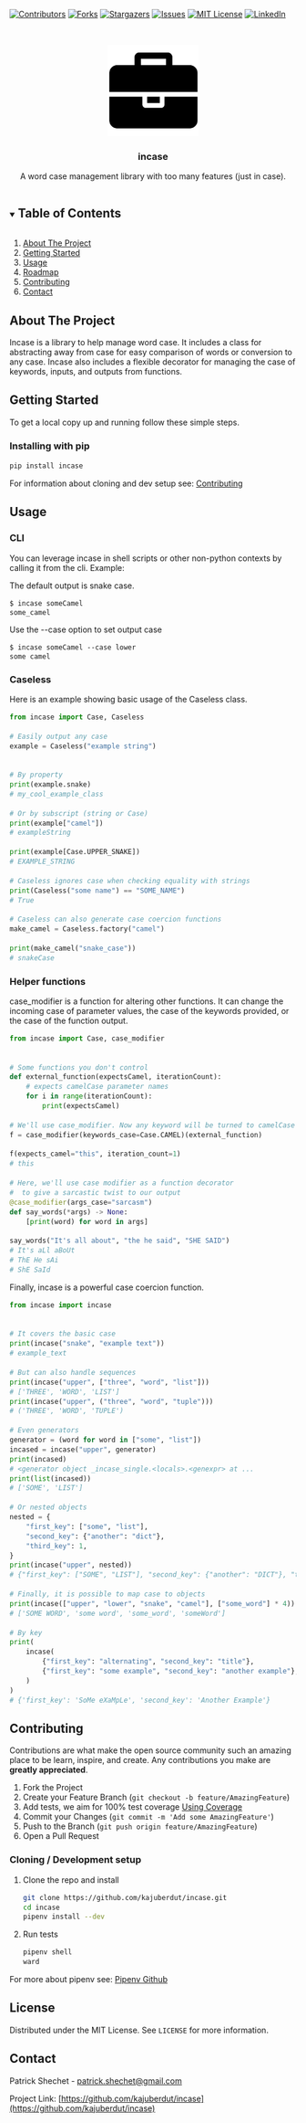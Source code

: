 <!--
*** Thanks for checking out the Best-README-Template. If you have a suggestion
*** that would make this better, please fork the repo and create a pull request
*** or simply open an issue with the tag "enhancement".
*** Thanks again! Now go create something AMAZING! :D
***
***
***
*** To avoid retyping too much info. Do a search and replace for the following:
*** kajuberdut, incase, twitter_handle, patrick.shechet@gmail.com, incase, String functions in pure Python
-->



<!-- PROJECT SHIELDS -->
<!--
*** I'm using markdown "reference style" links for readability.
*** Reference links are enclosed in brackets [ ] instead of parentheses ( ).
*** See the bottom of this document for the declaration of the reference variables
*** for contributors-url, forks-url, etc. This is an optional, concise syntax you may use.
*** https://www.markdownguide.org/basic-syntax/#reference-style-links
-->
[![Contributors][contributors-shield]][contributors-url]
[![Forks][forks-shield]][forks-url]
[![Stargazers][stars-shield]][stars-url]
[![Issues][issues-shield]][issues-url]
[![MIT License][license-shield]][license-url]
[![LinkedIn][linkedin-shield]][linkedin-url]



<!-- PROJECT LOGO -->
<br />
<p align="center">
  <a href="https://github.com/kajuberdut/incase">
    <img src="https://raw.githubusercontent.com/kajuberdut/incase/main/images/icon.svg" alt="icon" width="160" height="160">
  </a>

  <h3 align="center">incase</h3>

  <p align="center">
    A word case management library with too many features (just in case).
  </p>
</p>



<!-- TABLE OF CONTENTS -->
<details open="open">
  <summary><h2 style="display: inline-block">Table of Contents</h2></summary>
  <ol>
    <li>
      <a href="#about-the-project">About The Project</a>
    </li>
    <li>
      <a href="#getting-started">Getting Started</a>
    </li>
    <li><a href="#usage">Usage</a>
    </li>
    <li><a href="#roadmap">Roadmap</a></li>
    <li><a href="#contributing">Contributing</a></li>
    <!-- <li><a href="#license">License</a></li> -->
    <li><a href="#contact">Contact</a></li>
  </ol>
</details>



<!-- ABOUT THE PROJECT -->
## About The Project

Incase is a library to help manage word case. It includes a class for abstracting away from case for easy comparison of words or conversion to any case.
Incase also includes a flexible decorator for managing the case of keywords, inputs, and outputs from functions.


<!-- GETTING STARTED -->
## Getting Started

To get a local copy up and running follow these simple steps.

### Installing with pip

  ```sh
  pip install incase
  ```

For information about cloning and dev setup see: [Contributing](#Contributing)


<!-- USAGE EXAMPLES -->
## Usage

### CLI
You can leverage incase in shell scripts or other non-python contexts by calling it from the cli.
Example:


The default output is snake case.
``` shell
$ incase someCamel
some_camel
```

Use the --case option to set output case
``` shell
$ incase someCamel --case lower
some camel
```

### Caseless
Here is an example showing basic usage of the Caseless class.

```python
from incase import Case, Caseless

# Easily output any case
example = Caseless("example string")


# By property
print(example.snake)
# my_cool_example_class

# Or by subscript (string or Case)
print(example["camel"])
# exampleString

print(example[Case.UPPER_SNAKE])
# EXAMPLE_STRING

# Caseless ignores case when checking equality with strings
print(Caseless("some name") == "SOME_NAME")
# True

# Caseless can also generate case coercion functions
make_camel = Caseless.factory("camel")

print(make_camel("snake_case"))
# snakeCase

```

### Helper functions

case_modifier is a function for altering other functions. It can change the incoming case of parameter values, the case of the keywords provided, or the case of the function output.
```python
from incase import Case, case_modifier


# Some functions you don't control
def external_function(expectsCamel, iterationCount):
    # expects camelCase parameter names
    for i in range(iterationCount):
        print(expectsCamel)

# We'll use case_modifier. Now any keyword will be turned to camelCase
f = case_modifier(keywords_case=Case.CAMEL)(external_function)

f(expects_camel="this", iteration_count=1)
# this

# Here, we'll use case modifier as a function decorator
#  to give a sarcastic twist to our output
@case_modifier(args_case="sarcasm")
def say_words(*args) -> None:
    [print(word) for word in args]

say_words("It's all about", "the he said", "SHE SAID")
# It's aLl aBoUt
# ThE He sAi
# ShE SaId

```

Finally, incase is a powerful case coercion function.
```python
from incase import incase


# It covers the basic case
print(incase("snake", "example text"))
# example_text

# But can also handle sequences
print(incase("upper", ["three", "word", "list"]))
# ['THREE', 'WORD', 'LIST']
print(incase("upper", ("three", "word", "tuple")))
# ('THREE', 'WORD', 'TUPLE')

# Even generators
generator = (word for word in ["some", "list"])
incased = incase("upper", generator)
print(incased)
# <generator object _incase_single.<locals>.<genexpr> at ...
print(list(incased))
# ['SOME', 'LIST']

# Or nested objects
nested = {
    "first_key": ["some", "list"],
    "second_key": {"another": "dict"},
    "third_key": 1,
}
print(incase("upper", nested))
# {"first_key": ["SOME", "LIST"], "second_key": {"another": "DICT"}, "third_key": 1}

# Finally, it is possible to map case to objects
print(incase(["upper", "lower", "snake", "camel"], ["some_word"] * 4))
# ['SOME WORD', 'some word', 'some_word', 'someWord']

# By key
print(
    incase(
        {"first_key": "alternating", "second_key": "title"},
        {"first_key": "some example", "second_key": "another example"},
    )
)
# {'first_key': 'SoMe eXaMpLe', 'second_key': 'Another Example'}

```


<!-- CONTRIBUTING -->
## Contributing

Contributions are what make the open source community such an amazing place to be learn, inspire, and create. Any contributions you make are **greatly appreciated**.

1. Fork the Project
2. Create your Feature Branch (`git checkout -b feature/AmazingFeature`)
3. Add tests, we aim for 100% test coverage [Using Coverage](https://coverage.readthedocs.io/en/coverage-5.3.1/#using-coverage-py)
4. Commit your Changes (`git commit -m 'Add some AmazingFeature'`)
5. Push to the Branch (`git push origin feature/AmazingFeature`)
6. Open a Pull Request

### Cloning / Development setup
1. Clone the repo and install
    ```sh
    git clone https://github.com/kajuberdut/incase.git
    cd incase
    pipenv install --dev
    ```
2. Run tests
    ```sh
    pipenv shell
    ward
    ```
  For more about pipenv see: [Pipenv Github](https://github.com/pypa/pipenv)



<!-- LICENSE -->
## License

Distributed under the MIT License. See `LICENSE` for more information.


<!-- CONTACT -->
## Contact

Patrick Shechet - patrick.shechet@gmail.com

Project Link: [https://github.com/kajuberdut/incase](https://github.com/kajuberdut/incase)




<!-- MARKDOWN LINKS & IMAGES -->
<!-- https://www.markdownguide.org/basic-syntax/#reference-style-links -->
[contributors-shield]: https://img.shields.io/github/contributors/kajuberdut/incase.svg?style=for-the-badge
[contributors-url]: https://github.com/kajuberdut/incase/graphs/contributors
[forks-shield]: https://img.shields.io/github/forks/kajuberdut/incase.svg?style=for-the-badge
[forks-url]: https://github.com/kajuberdut/incase/network/members
[stars-shield]: https://img.shields.io/github/stars/kajuberdut/incase.svg?style=for-the-badge
[stars-url]: https://github.com/kajuberdut/incase/stargazers
[issues-shield]: https://img.shields.io/github/issues/kajuberdut/incase.svg?style=for-the-badge
[issues-url]: https://github.com/kajuberdut/incase/issues
[license-shield]: https://img.shields.io/badge/License-MIT-orange.svg?style=for-the-badge
[license-url]: https://github.com/kajuberdut/incase/blob/main/LICENSE
[linkedin-shield]: https://img.shields.io/badge/-LinkedIn-black.svg?style=for-the-badge&logo=linkedin&colorB=555
[linkedin-url]: https://www.linkedin.com/in/patrick-shechet
